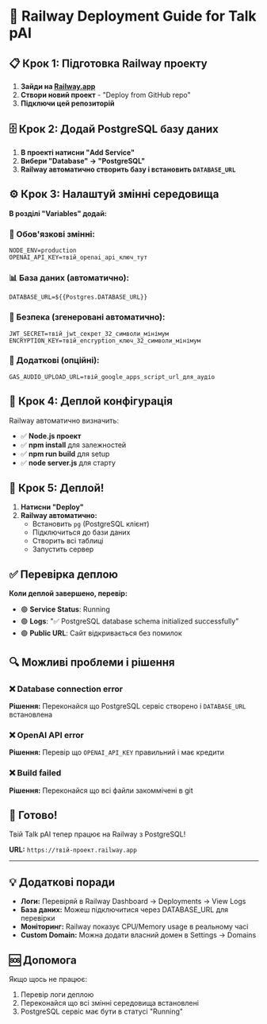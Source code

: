 # 🚀 Railway Deployment Guide for Talk pAI

## 📋 Крок 1: Підготовка Railway проекту

1. **Зайди на [Railway.app](https://railway.app)**
2. **Створи новий проект** - "Deploy from GitHub repo"
3. **Підключи цей репозиторій**

## 🗄️ Крок 2: Додай PostgreSQL базу даних

1. **В проекті натисни "Add Service"**
2. **Вибери "Database" → "PostgreSQL"**
3. **Railway автоматично створить базу і встановить `DATABASE_URL`**

## ⚙️ Крок 3: Налаштуй змінні середовища

**В розділі "Variables" додай:**

### 🔑 Обов'язкові змінні:
```
NODE_ENV=production
OPENAI_API_KEY=твій_openai_api_ключ_тут
```

### 📊 База даних (автоматично):
```
DATABASE_URL=${{Postgres.DATABASE_URL}}
```

### 🔐 Безпека (згенеровані автоматично):
```
JWT_SECRET=твій_jwt_секрет_32_символи_мінімум
ENCRYPTION_KEY=твій_encryption_ключ_32_символи_мінімум
```

### 📁 Додаткові (опційні):
```
GAS_AUDIO_UPLOAD_URL=твій_google_apps_script_url_для_аудіо
```

## 🔧 Крок 4: Деплой конфігурація

Railway автоматично визначить:
- ✅ **Node.js проект**
- ✅ **npm install** для залежностей
- ✅ **npm run build** для setup
- ✅ **node server.js** для старту

## 🎯 Крок 5: Деплой!

1. **Натисни "Deploy"**
2. **Railway автоматично:**
   - Встановить `pg` (PostgreSQL клієнт)
   - Підключиться до бази даних
   - Створить всі таблиці
   - Запустить сервер

## ✅ Перевірка деплою

**Коли деплой завершено, перевір:**
- 🟢 **Service Status**: Running
- 🟢 **Logs**: "✅ PostgreSQL database schema initialized successfully"
- 🟢 **Public URL**: Сайт відкривається без помилок

## 🔍 Можливі проблеми і рішення

### ❌ Database connection error
**Рішення:** Переконайся що PostgreSQL сервіс створено і `DATABASE_URL` встановлена

### ❌ OpenAI API error
**Рішення:** Перевір що `OPENAI_API_KEY` правильний і має кредити

### ❌ Build failed
**Рішення:** Переконайся що всі файли закоммічені в git

## 🎉 Готово!

Твій Talk pAI тепер працює на Railway з PostgreSQL!

**URL:** `https://твій-проект.railway.app`

---

## 💡 Додаткові поради

- **Логи:** Перевіряй в Railway Dashboard → Deployments → View Logs
- **База даних:** Можеш підключитися через DATABASE_URL для перевірки
- **Моніторинг:** Railway показує CPU/Memory usage в реальному часі
- **Custom Domain:** Можна додати власний домен в Settings → Domains

## 🆘 Допомога

Якщо щось не працює:
1. Перевір логи деплою
2. Переконайся що всі змінні середовища встановлені
3. PostgreSQL сервіс має бути в статусі "Running"